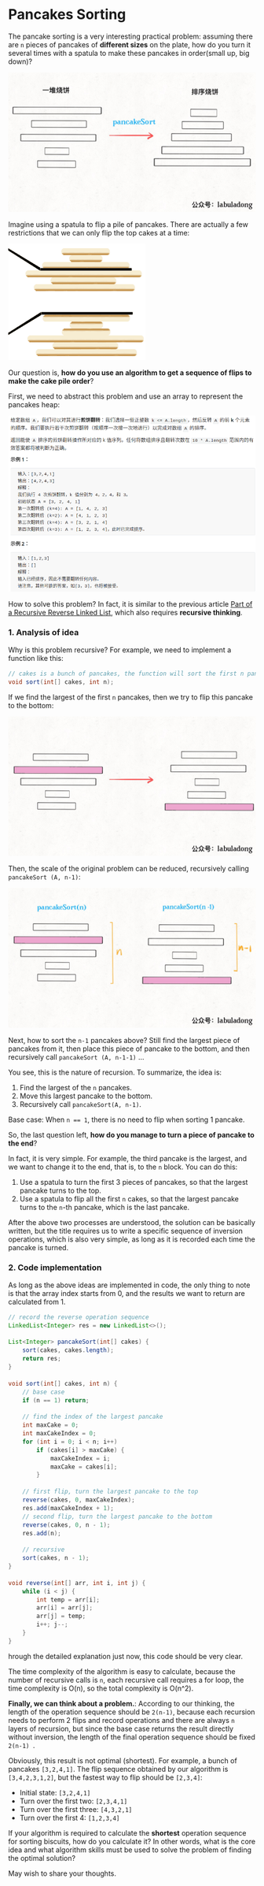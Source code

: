 # Pancakes Sorting

The pancake sorting is a very interesting practical problem: assuming there are `n` pieces of pancakes of **different sizes** on the plate, how do you turn it several times with a spatula to make these pancakes in order(small up, big down)?

![](../pictures/pancakeSort/1.jpg)

Imagine using a spatula to flip a pile of pancakes. There are actually a few restrictions that we can only flip the top cakes at a time:

![](../pictures/pancakeSort/2.png)

Our question is, **how do you use an algorithm to get a sequence of flips to make the cake pile order**?

First, we need to abstract this problem and use an array to represent the pancakes heap:

![](../pictures/pancakeSort/title.png)

How to solve this problem? In fact, it is similar to the previous article [Part of a Recursive Reverse Linked List](../data_structure/reverse_part_of_a_linked_list_via_recursion.md), which also requires **recursive thinking**.

### 1. Analysis of idea

Why is this problem recursive? For example, we need to implement a function like this:

```java
// cakes is a bunch of pancakes, the function will sort the first n pancakes
void sort(int[] cakes, int n);
```

If we find the largest of the first `n` pancakes, then we try to flip this pancake to the bottom:

![](../pictures/pancakeSort/3.jpg)

Then, the scale of the original problem can be reduced, recursively calling `pancakeSort (A, n-1)`:

![](../pictures/pancakeSort/4.jpg)

Next, how to sort the `n-1` pancakes above? Still find the largest piece of pancakes from it, then place this piece of pancake to the bottom, and then recursively call `pancakeSort (A, n-1-1)` ...

You see, this is the nature of recursion. To summarize, the idea is:

1. Find the largest of the `n` pancakes.
2. Move this largest pancake to the bottom.
3. Recursively call `pancakeSort(A, n-1)`.

Base case: When `n == 1`, there is no need to flip when sorting 1 pancake.

So, the last question left, **how do you manage to turn a piece of pancake to the end**?

In fact, it is very simple. For example, the third pancake is the largest, and we want to change it to the end, that is, to the `n` block. You can do this:

1. Use a spatula to turn the first 3 pieces of pancakes, so that the largest pancake turns to the top.
2. Use a spatula to flip all the first `n` cakes, so that the largest pancake turns to the `n`-th pancake, which is the last pancake.

After the above two processes are understood, the solution can be basically written, but the title requires us to write a specific sequence of inversion operations, which is also very simple, as long as it is recorded each time the pancake is turned.

### 2. Code implementation

As long as the above ideas are implemented in code, the only thing to note is that the array index starts from 0, and the results we want to return are calculated from 1.

```java
// record the reverse operation sequence
LinkedList<Integer> res = new LinkedList<>();

List<Integer> pancakeSort(int[] cakes) {
    sort(cakes, cakes.length);
    return res;
}

void sort(int[] cakes, int n) {
    // base case
    if (n == 1) return;
    
    // find the index of the largest pancake
    int maxCake = 0;
    int maxCakeIndex = 0;
    for (int i = 0; i < n; i++)
        if (cakes[i] > maxCake) {
            maxCakeIndex = i;
            maxCake = cakes[i];
        }
    
    // first flip, turn the largest pancake to the top
    reverse(cakes, 0, maxCakeIndex);
    res.add(maxCakeIndex + 1);
    // second flip, turn the largest pancake to the bottom
    reverse(cakes, 0, n - 1);
    res.add(n);

    // recursive
    sort(cakes, n - 1);
}

void reverse(int[] arr, int i, int j) {
    while (i < j) {
        int temp = arr[i];
        arr[i] = arr[j];
        arr[j] = temp;
        i++; j--;
    }
}
```

hrough the detailed explanation just now, this code should be very clear.

The time complexity of the algorithm is easy to calculate, because the number of recursive calls is `n`, each recursive call requires a for loop, the time complexity is O(n), so the total complexity is O(n^2).

**Finally, we can think about a problem.**: According to our thinking, the length of the operation sequence should be `2(n-1)`, because each recursion needs to perform 2 flips and record operations and there are always `n` layers of recursion, but since the base case returns the result directly without inversion, the length of the final operation sequence should be fixed `2(n-1) `.

Obviously, this result is not optimal (shortest). For example, a bunch of pancakes `[3,2,4,1]`. The flip sequence obtained by our algorithm is `[3,4,2,3,1,2]`, but the fastest way to flip should be ` [2,3,4] `:

* Initial state: `[3,2,4,1]`
* Turn over the first two: `[2,3,4,1]`
* Turn over the first three: `[4,3,2,1]`
* Turn over the first 4: `[1,2,3,4]`

If your algorithm is required to calculate the **shortest** operation sequence for sorting biscuits, how do you calculate it? In other words, what is the core idea and what algorithm skills must be used to solve the problem of finding the optimal solution?

May wish to share your thoughts.
